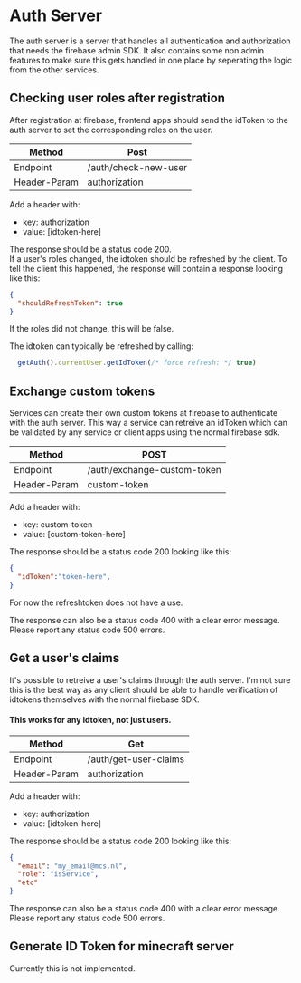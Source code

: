 # Auth Server
The auth server is a server that handles all authentication and authorization that needs the firebase admin SDK. It also contains some non admin features to make sure this gets handled in one place by seperating the logic from the other services. 

## Checking user roles after registration
After registration at firebase, frontend apps should send the idToken to the auth server to set the corresponding roles on the user.

|Method|Post|
|--|--|
|Endpoint|/auth/check-new-user|
|Header-Param|authorization|

Add a header with:
- key: authorization
- value: [idtoken-here]

The response should be a status code 200.  
If a user's roles changed, the idtoken should be refreshed by the client. To tell the client this happened, the response will contain a response looking like this:
```json
{
  "shouldRefreshToken": true
}
```
If the roles did not change, this will be false. 

The idtoken can typically be refreshed by calling:
```javascript
  getAuth().currentUser.getIdToken(/* force refresh: */ true)
```

## Exchange custom tokens
Services can create their own custom tokens at firebase to authenticate with the auth server. This way a service can retreive an idToken which can be validated by any service or client apps using the normal firebase sdk.

|Method|POST|
|--|--| 
|Endpoint|/auth/exchange-custom-token|
|Header-Param|custom-token|

Add a header with:
- key: custom-token
- value: [custom-token-here]

The response should be a status code 200 looking like this:
```json
{
  "idToken":"token-here",
}
```
For now the refreshtoken does not have a use.

The response can also be a status code 400 with a clear error message.
Please report any status code 500 errors.

## Get a user's claims
It's possible to retreive a user's claims through the auth server. I'm not sure this is the best way as any client should be able to handle verification of idtokens themselves with the normal firebase SDK.  
#### This works for any idtoken, not just users.

|Method|Get|
|--|--| 
|Endpoint|/auth/get-user-claims|
|Header-Param|authorization|

Add a header with: 
- key: authorization
- value: [idtoken-here]

The response should be a status code 200 looking like this:
```json
{
  "email": "my_email@mcs.nl",
  "role": "isService",
  "etc"
}
```

The response can also be a status code 400 with a clear error message.
Please report any status code 500 errors.

## Generate ID Token for minecraft server
Currently this is not implemented.
